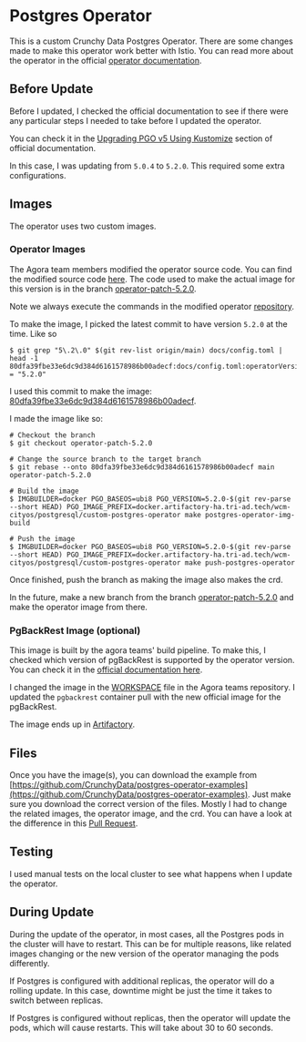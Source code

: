 # Postgres Operator

This is a custom Crunchy Data Postgres Operator. There are some changes made to make this operator work better with Istio. You can read more about the operator in the official [operator documentation](https://access.crunchydata.com/documentation/postgres-operator/latest/quickstart/).

## Before Update

Before I updated, I checked the official documentation to see if there were any particular steps I needed to take before I updated the operator.

You can check it in the [Upgrading PGO v5 Using Kustomize](https://access.crunchydata.com/documentation/postgres-operator/latest/upgrade/kustomize/) section of official documentation.

In this case, I was updating from `5.0.4` to `5.2.0`. This required some extra configurations.

## Images

The operator uses two custom images.

### Operator Images

The Agora team members modified the operator source code. You can find the modified source code [here](https://github.tri-ad.tech/cityos-platform/postgres-operator). The code used to make the actual image for this version is in the branch [operator-patch-5.2.0](https://github.tri-ad.tech/cityos-platform/postgres-operator/tree/operator-patch-5.2.0).

Note we always execute the commands in the modified operator [repository](https://github.tri-ad.tech/cityos-platform/postgres-operator).

To make the image, I picked the latest commit to have version `5.2.0` at the time. Like so

```shell
$ git grep "5\.2\.0" $(git rev-list origin/main) docs/config.toml | head -1
80dfa39fbe33e6dc9d384d6161578986b00adecf:docs/config.toml:operatorVersion = "5.2.0"
```

I used this commit to make the image: [80dfa39fbe33e6dc9d384d6161578986b00adecf](https://github.com/CrunchyData/postgres-operator/commit/80dfa39fbe33e6dc9d384d6161578986b00adecf).

I made the image like so:

```shell
# Checkout the branch
$ git checkout operator-patch-5.2.0

# Change the source branch to the target branch
$ git rebase --onto 80dfa39fbe33e6dc9d384d6161578986b00adecf main operator-patch-5.2.0

# Build the image
$ IMGBUILDER=docker PGO_BASEOS=ubi8 PGO_VERSION=5.2.0-$(git rev-parse --short HEAD) PGO_IMAGE_PREFIX=docker.artifactory-ha.tri-ad.tech/wcm-cityos/postgresql/custom-postgres-operator make postgres-operator-img-build

# Push the image
$ IMGBUILDER=docker PGO_BASEOS=ubi8 PGO_VERSION=5.2.0-$(git rev-parse --short HEAD) PGO_IMAGE_PREFIX=docker.artifactory-ha.tri-ad.tech/wcm-cityos/postgresql/custom-postgres-operator make push-postgres-operator
```

Once finished, push the branch as making the image also makes the crd.

In the future, make a new branch from the branch [operator-patch-5.2.0](https://github.tri-ad.tech/cityos-platform/postgres-operator/tree/operator-patch-5.2.0) and make the operator image from there.

### PgBackRest Image (optional)

This image is built by the agora teams' build pipeline. To make this, I checked which version of pgBackRest is supported by the operator version. You can check it in the [official documentation here](https://access.crunchydata.com/documentation/postgres-operator/latest/references/components/).

I changed the image in the [WORKSPACE](../../../../../WORKSPACE) file in the Agora teams repository. I updated the `pgbackrest` container pull with the new official image for the pgBackRest.

The image ends up in [Artifactory](https://artifactory-ha.tri-ad.tech/ui/repos/tree/General/docker/wcm-cityos/postgresql/custom-pgbackrest).

## Files

Once you have the image(s), you can download the example from [https://github.com/CrunchyData/postgres-operator-examples](https://github.com/CrunchyData/postgres-operator-examples). Just make sure you download the correct version of the files. Mostly I had to change the related images, the operator image, and the crd. You can have a look at the difference in this [Pull Request](https://github.tri-ad.tech/cityos-platform/cityos/pull/4306).

## Testing

I used manual tests on the local cluster to see what happens when I update the operator.

## During Update

During the update of the operator, in most cases, all the Postgres pods in the cluster will have to restart. This can be for multiple reasons, like related images changing or the new version of the operator managing the pods differently.

If Postgres is configured with additional replicas, the operator will do a rolling update. In this case, downtime might be just the time it takes to switch between replicas.

If Postgres is configured without replicas, then the operator will update the pods, which will cause restarts. This will take about 30 to 60 seconds.
